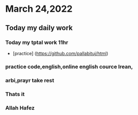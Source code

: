 # March 24,2022
## Today my daily work
### Today my tptal work 11hr
* [practice] (https://github.com/pallabituj/html)
### practice code,english,online english cource lrean,
### arbi,prayr take rest
### Thats it 
### Allah Hafez
